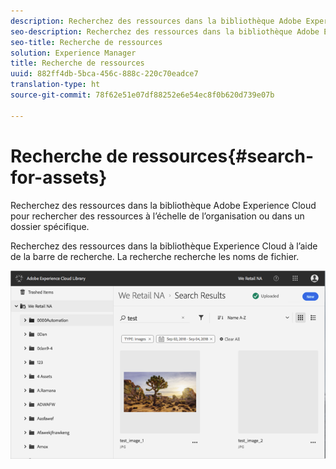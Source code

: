 ```yaml
---
description: Recherchez des ressources dans la bibliothèque Adobe Experience Cloud pour rechercher des ressources à l’échelle de l’organisation ou dans un dossier spécifique.
seo-description: Recherchez des ressources dans la bibliothèque Adobe Experience Cloud pour rechercher des ressources à l’échelle de l’organisation ou dans un dossier spécifique.
seo-title: Recherche de ressources
solution: Experience Manager
title: Recherche de ressources
uuid: 882ff4db-5bca-456c-888c-220c70eadce7
translation-type: ht
source-git-commit: 78f62e51e07df88252e6e54ec8f0b620d739e07b

---
```



# Recherche de ressources{#search-for-assets}

Recherchez des ressources dans la bibliothèque Adobe Experience Cloud pour rechercher des ressources à l’échelle de l’organisation ou dans un dossier spécifique.

Recherchez des ressources dans la bibliothèque Experience Cloud à l’aide de la barre de recherche. La recherche recherche les noms de fichier.

![](assets/library_search_filter_results.png)

